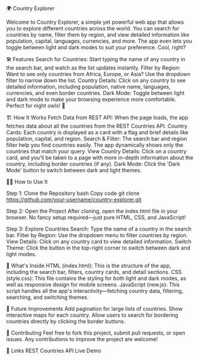 🌍 Country Explorer

Welcome to Country Explorer, a simple yet powerful web app that allows you to explore different countries across the world. You can search for countries by name, filter them by region, and view detailed information like population, capital, languages, currencies, and more. The app even lets you toggle between light and dark modes to suit your preference. Cool, right?

🛠️ Features
Search for Countries: Start typing the name of any country in the search bar, and watch as the list updates instantly.
Filter by Region: Want to see only countries from Africa, Europe, or Asia? Use the dropdown filter to narrow down the list.
Country Details: Click on any country to see detailed information, including population, native name, languages, currencies, and even border countries.
Dark Mode: Toggle between light and dark mode to make your browsing experience more comfortable. Perfect for night owls! 🦉

🏗️ How It Works
Fetch Data from REST API: When the page loads, the app fetches data about all the countries from the REST Countries API.
Country Cards: Each country is displayed as a card with a flag and brief details like population, capital, and region.
Search & Filter: The search bar and region filter help you find countries easily. The app dynamically shows only the countries that match your query.
View Country Details: Click on a country card, and you'll be taken to a page with more in-depth information about the country, including border countries (if any).
Dark Mode: Click the 'Dark Mode' button to switch between dark and light themes.

🧑‍💻 How to Use It

Step 1: Clone the Repository
bash
Copy code
git clone https://github.com/your-username/country-explorer.git

Step 2: Open the Project
After cloning, open the index.html file in your browser. No fancy setup required—just pure HTML, CSS, and JavaScript!

Step 3: Explore Countries
Search: Type the name of a country in the search bar.
Filter by Region: Use the dropdown menu to filter countries by region.
View Details: Click on any country card to view detailed information.
Switch Theme: Click the button in the top-right corner to switch between dark and light modes.

📝 What's Inside
HTML (index.html): This is the structure of the app, including the search bar, filters, country cards, and detail sections.
CSS (style.css): This file contains the styling for both light and dark modes, as well as responsive design for mobile screens.
JavaScript (new.js): This script handles all the app's interactivity—fetching country data, filtering, searching, and switching themes.

🚀 Future Improvements
Add pagination for large lists of countries.
Show interactive maps for each country.
Allow users to search for bordering countries directly by clicking the border buttons.

🤝 Contributing
Feel free to fork this project, submit pull requests, or open issues. Any contributions to improve the project are welcome!

🔗 Links
REST Countries API
Live Demo

